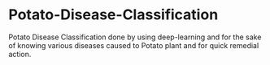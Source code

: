 # Potato-Disease-Classification
Potato Disease Classification done by using deep-learning and for the sake of knowing various diseases caused to Potato plant and for quick remedial action.
